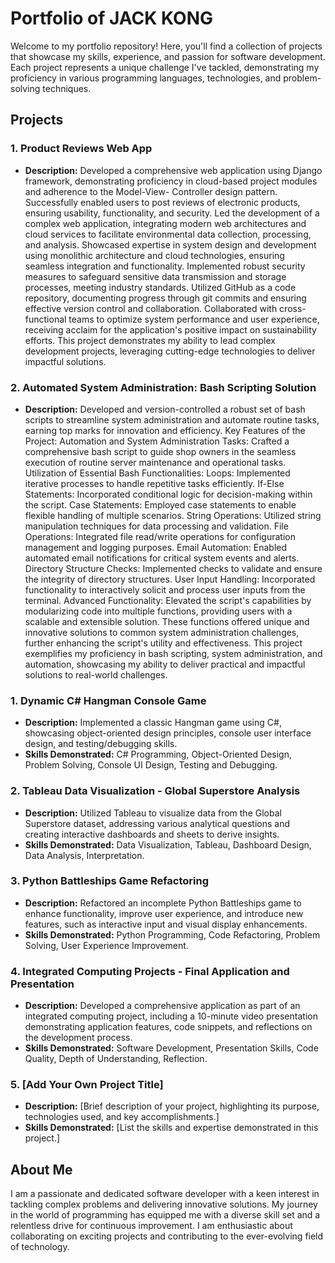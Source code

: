 # Portfolio of JACK KONG

Welcome to my portfolio repository! Here, you'll find a collection of projects that showcase my skills, experience, and passion for software development. Each project represents a unique challenge I've tackled, demonstrating my proficiency in various programming languages, technologies, and problem-solving techniques.

## Projects

### 1. Product Reviews Web App
- **Description:** Developed a comprehensive web application using Django framework, demonstrating proficiency in cloud-based project modules and adherence to the Model-View-  Controller design pattern. Successfully enabled users to post reviews of electronic products, ensuring usability, functionality, and security.
                   Led the development of a complex web application, integrating modern web architectures and cloud services to facilitate environmental data collection,                          processing, and analysis.
                   Showcased expertise in system design and development using monolithic architecture and cloud technologies, ensuring seamless integration and functionality.
                   Implemented robust security measures to safeguard sensitive data transmission and storage processes, meeting industry standards.
                   Utilized GitHub as a code repository, documenting progress through git commits and ensuring effective version control and collaboration.
                   Collaborated with cross-functional teams to optimize system performance and user experience, receiving acclaim for the application's positive impact on                         sustainability efforts.
                   This project demonstrates my ability to lead complex development projects, leveraging cutting-edge technologies to deliver impactful solutions.

### 2. Automated System Administration: Bash Scripting Solution
- **Description:** Developed and version-controlled a robust set of bash scripts to streamline system administration and automate routine tasks, earning top marks for innovation and efficiency.
Key Features of the Project:
Automation and System Administration Tasks: Crafted a comprehensive bash script to guide shop owners in the seamless execution of routine server maintenance                    and operational tasks.
Utilization of Essential Bash Functionalities:
Loops: Implemented iterative processes to handle repetitive tasks efficiently.
If-Else Statements: Incorporated conditional logic for decision-making within the script.
Case Statements: Employed case statements to enable flexible handling of multiple scenarios.
String Operations: Utilized string manipulation techniques for data processing and validation.
File Operations: Integrated file read/write operations for configuration management and logging purposes.
Email Automation: Enabled automated email notifications for critical system events and alerts.
Directory Structure Checks: Implemented checks to validate and ensure the integrity of directory structures.
User Input Handling: Incorporated functionality to interactively solicit and process user inputs from the terminal.
Advanced Functionality: Elevated the script's capabilities by modularizing code into multiple functions, providing users with a scalable and extensible solution. These functions offered unique and innovative solutions to common system administration challenges, further enhancing the script's utility and effectiveness.
This project exemplifies my proficiency in bash scripting, system administration, and automation, showcasing my ability to deliver practical and impactful solutions to real-world challenges.

### 1. Dynamic C# Hangman Console Game
- **Description:** Implemented a classic Hangman game using C#, showcasing object-oriented design principles, console user interface design, and testing/debugging skills.
- **Skills Demonstrated:** C# Programming, Object-Oriented Design, Problem Solving, Console UI Design, Testing and Debugging.

### 2. Tableau Data Visualization - Global Superstore Analysis
- **Description:** Utilized Tableau to visualize data from the Global Superstore dataset, addressing various analytical questions and creating interactive dashboards and sheets to derive insights.
- **Skills Demonstrated:** Data Visualization, Tableau, Dashboard Design, Data Analysis, Interpretation.

### 3. Python Battleships Game Refactoring
- **Description:** Refactored an incomplete Python Battleships game to enhance functionality, improve user experience, and introduce new features, such as interactive input and visual display enhancements.
- **Skills Demonstrated:** Python Programming, Code Refactoring, Problem Solving, User Experience Improvement.

### 4. Integrated Computing Projects - Final Application and Presentation
- **Description:** Developed a comprehensive application as part of an integrated computing project, including a 10-minute video presentation demonstrating application features, code snippets, and reflections on the development process.
- **Skills Demonstrated:** Software Development, Presentation Skills, Code Quality, Depth of Understanding, Reflection.

### 5. [Add Your Own Project Title]
- **Description:** [Brief description of your project, highlighting its purpose, technologies used, and key accomplishments.]
- **Skills Demonstrated:** [List the skills and expertise demonstrated in this project.]

## About Me

I am a passionate and dedicated software developer with a keen interest in tackling complex problems and delivering innovative solutions. My journey in the world of programming has equipped me with a diverse skill set and a relentless drive for continuous improvement. I am enthusiastic about collaborating on exciting projects and contributing to the ever-evolving field of technology.

